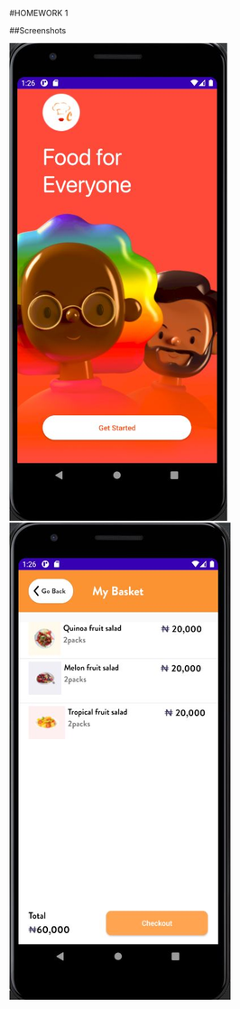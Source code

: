 #HOMEWORK 1

##Screenshots

![onboarding_screenshot](https://github.com/Yemeksepeti-Mobil-Android-Bootcamp/android-views-ceyuboglu/blob/main/app/screenshots/onboarding.JPG)
![My_Basket_screenshot](https://github.com/Yemeksepeti-Mobil-Android-Bootcamp/android-views-ceyuboglu/blob/main/app/screenshots/mybasket.JPG) 

